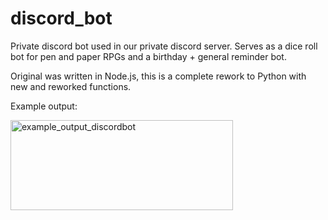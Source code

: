 # discord_bot

Private discord bot used in our private discord server. Serves as a dice roll bot for pen and paper RPGs and a birthday + general reminder bot.

Original was written in Node.js, this is a complete rework to Python with new and reworked functions.

Example output:

<img width="356" height="144" alt="example_output_discordbot" src="https://github.com/user-attachments/assets/f5aa45c1-f176-4927-a8a2-4de3486cf0f9" />
